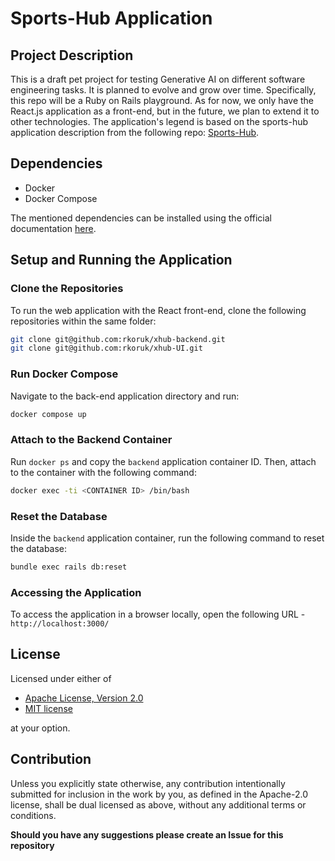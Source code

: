 # Sports-Hub Application

## Project Description

This is a draft pet project for testing Generative AI on different software engineering tasks. It is planned to evolve and grow over time. Specifically, this repo will be a Ruby on Rails playground. As for now, we only have the React.js application as a front-end, but in the future, we plan to extend it to other technologies. The application's legend is based on the sports-hub application description from the following repo: [Sports-Hub](https://github.com/dark-side/sports-hub).

## Dependencies

- Docker
- Docker Compose

The mentioned dependencies can be installed using the official documentation [here](https://docs.docker.com/compose/install/).

## Setup and Running the Application

### Clone the Repositories

To run the web application with the React front-end, clone the following repositories within the same folder:

```sh
git clone git@github.com:rkoruk/xhub-backend.git
git clone git@github.com:rkoruk/xhub-UI.git
```

### Run Docker Compose

Navigate to the back-end application directory and run:

```sh
docker compose up
```

### Attach to the Backend Container

Run `docker ps` and copy the `backend` application container ID. Then, attach to the container with the following command:

```sh
docker exec -ti <CONTAINER ID> /bin/bash
```

### Reset the Database

Inside the `backend` application container, run the following command to reset the database:

```sh
bundle exec rails db:reset
```

### Accessing the Application
To access the application in a browser locally, open the following URL - `http://localhost:3000/`

## License

Licensed under either of

- [Apache License, Version 2.0](http://www.apache.org/licenses/LICENSE-2.0)
- [MIT license](http://opensource.org/licenses/MIT)

at your option.

## Contribution
Unless you explicitly state otherwise, any contribution intentionally submitted for inclusion in the work by you, as defined in the Apache-2.0 license, shall be dual licensed as above, without any additional terms or conditions.

**Should you have any suggestions please create an Issue for this repository**
